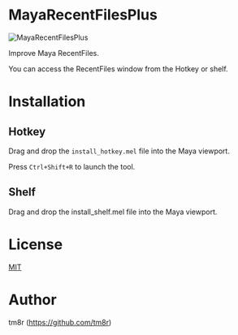 # MayaRecentFilesPlus
![MayaRecentFilesPlus](https://user-images.githubusercontent.com/1896961/67097396-f9657180-f1f4-11e9-9a6e-ed2025adebd1.png)

Improve Maya RecentFiles.

You can access the RecentFiles window from the Hotkey or shelf.

# Installation
## Hotkey
Drag and drop the `install_hotkey.mel` file into the Maya viewport.

Press `Ctrl+Shift+R` to launch the tool.


## Shelf
Drag and drop the install_shelf.mel file into the Maya viewport.

# License
[MIT](https://en.wikipedia.org/wiki/MIT_License)

# Author
tm8r (https://github.com/tm8r)
